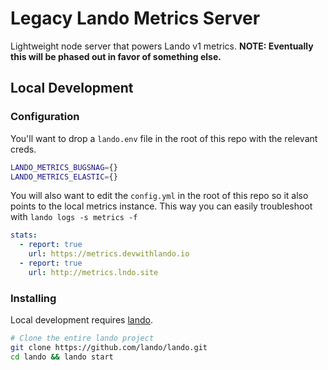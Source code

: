Legacy Lando Metrics Server
===========================

Lightweight node server that powers Lando v1 metrics. **NOTE: Eventually this will be phased out in favor of something else.**

Local Development
-----------------

### Configuration

You'll want to drop a `lando.env` file in the root of this repo with the relevant creds.

```bash
LANDO_METRICS_BUGSNAG={}
LANDO_METRICS_ELASTIC={}
```

You will also want to edit the `config.yml` in the root of this repo so it also points to the local metrics instance. This way you can easily troubleshoot with `lando logs -s metrics -f`

```yaml
stats:
  - report: true
    url: https://metrics.devwithlando.io
  - report: true
    url: http://metrics.lndo.site
```

### Installing

Local development requires [lando](https://docs.lando.dev).

```bash
# Clone the entire lando project
git clone https://github.com/lando/lando.git
cd lando && lando start
```
